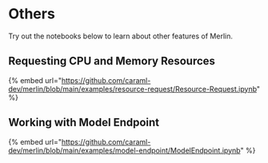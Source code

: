 <!-- page-title: Other Model Examples -->
<!-- parent-page-title: Example Model Workflows -->
# Others

Try out the notebooks below to learn about other features of Merlin.

## Requesting CPU and Memory Resources

{% embed url="https://github.com/caraml-dev/merlin/blob/main/examples/resource-request/Resource-Request.ipynb" %}

## Working with Model Endpoint

{% embed url="https://github.com/caraml-dev/merlin/blob/main/examples/model-endpoint/ModelEndpoint.ipynb" %}